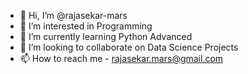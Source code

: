 - 👋 Hi, I’m @rajasekar-mars
- 👀 I’m interested in Programming
- 🌱 I’m currently learning  Python Advanced
- 💞️ I’m looking to collaborate on Data Science Projects
- 📫 How to reach me - rajasekar.mars@gmail.com

<!---
rajasekar-mars/rajasekar-mars is a ✨ special ✨ repository because its `README.md` (this file) appears on your GitHub profile.
You can click the Preview link to take a look at your changes.
--->
